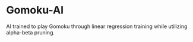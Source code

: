 # Gomoku-AI
AI trained to play Gomoku through linear regression training while utilizing alpha-beta pruning. 

